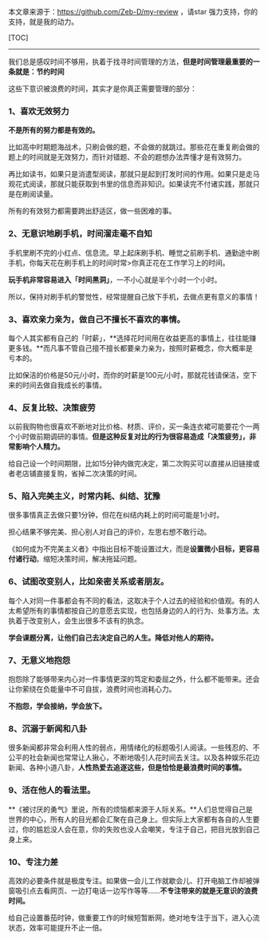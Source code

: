 本文章来源于：<https://github.com/Zeb-D/my-review> ，请star 强力支持，你的支持，就是我的动力。

[TOC]

------



我们总是感叹时间不够用，执着于找寻时间管理的方法，**但是时间管理最重要的一条就是：节约时间**

这些下意识被浪费的时间，其实才是你真正需要管理的部分：



### **1、喜欢无效努力**



**不是所有的努力都是有效的。**

比如高中时期题海战术，只刷会做的题，不会做的就跳过。那些花在重复刷会做的题上的时间就是无效努力，而针对错题、不会的题想办法弄懂才是有效努力。

再比如读书，如果只是消遣型阅读，那就只是起到打发时间的作用。如果只是走马观花式阅读，那就只能获取到书里的信息而非知识。如果读完不付诸实践，那就只是在刷阅读量。

所有的有效努力都需要跨出舒适区，做一些困难的事。





### **2、无意识地刷手机，时间溜走毫不自知**



手机里刷不完的小红点、信息流。早上起床刷手机、睡觉之前刷手机、通勤途中刷手机，你每天花在刷手机上的时间时常>你真正花在工作学习上的时间。

**玩手机非常容易进入「时间黑洞」**，一不小心就是半个小时一个小时。

所以，保持对刷手机的警觉性，经常提醒自己放下手机，去做点更有意义的事情！



### **3、喜欢亲力亲为，做自己不擅长不喜欢的事情。**



每个人其实都有自己的「时薪」，**选择花时间用在收益更高的事情上，往往能赚更多钱。**而凡事不管自己擅不擅长都要亲力亲为，按照时薪概念，你大概率是亏本的。

比如保洁的价格是50元/小时，而你的时薪是100元/小时，那就花钱请保洁，空下来的时间去做自我成长的事情。



### **4、反复比较、决策疲劳**



以前我购物也很喜欢不断地对比价格、材质、评价，买一条连衣裙可能要花个一两个小时做前期调研的事情。**但是这种反复对比的行为很容易造成「决策疲劳」，非常影响个人精力。**

给自己设一个时间期限，比如15分钟内做完决定，第二次购买可以直接从旧链接或者老店铺直接复购，省掉二次决策的时间。



### **5、陷入完美主义，时常内耗、纠结、犹豫**



很多事情真正去做只要1分钟，但花在纠结内耗上的时间可能是1小时。

担心结果不够完美、担心别人对自己的评价，左思右想不敢行动。

《如何成为不完美主义者》中指出目标不能设置过大，而是**设置微小目标，更容易付诸行动**。缩短决策时间，解决拖延问题。



### **6、试图改变别人，比如亲密关系或者朋友。**



每个人对同一件事都会有不同的看法，这取决于个人过去的经验和价值观。有的人太希望所有的事情都按自己的意愿去实现，也包括身边的人的行为、处事方法。太执着于改变别人，会生出很多不该有的执念。

**学会课题分离，让他们自己去决定自己的人生。降低对他人的期待。**



### **7、无意义地抱怨**



抱怨除了能够带来内心对一件事情更深的笃定和委屈之外，什么都不能带来。还会让你萦绕在负能量中不可自拔，浪费时间也消耗心力。

**不抱怨，学会接纳，学会放下。**



### **8、沉溺于新闻和八卦**



很多新闻都非常会利用人性的弱点，用情绪化的标题吸引人阅读。一些残忍的、不公平的社会新闻也常常让人揪心，不断地吸引人花时间去关注。以及各种娱乐花边新闻、各种小道八卦，**人性热爱去追逐这些，但是恰恰是最浪费时间的事情。**



### **9、活在他人的看法里。**



**《被讨厌的勇气》里说，所有的烦恼都来源于人际关系。**人们总觉得自己是世界的中心，所有人的目光都会汇聚在自己身上。但实际上大家都有各自的人生要过，你的尴尬没人会在意，你的失败也没人会嘲笑，专注于自己，把目光放到自己身上来。



### **10、专注力差**



高效的必要条件就是极度专注。如果做一会儿工作就歇会儿、打开电脑工作却被弹窗吸引点去看网页、一边打电话一边写作等等……**不专注带来的就是无意识的浪费时间。**

给自己设置番茄时钟，做重要工作的时候短暂断网，绝对地专注于当下，进入心流状态，效率可能提升不止一倍。